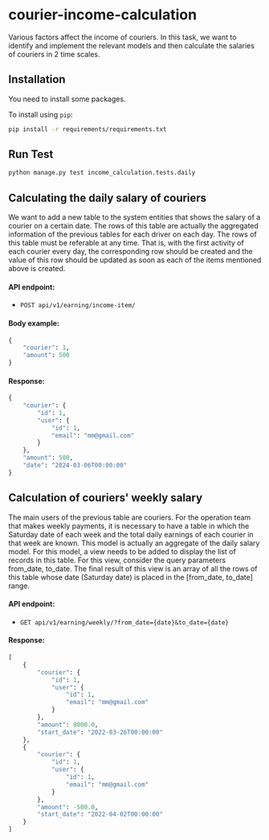 # courier-income-calculation
Various factors affect the income of couriers. In this task, we want to identify and implement the relevant models and then calculate the salaries of couriers in 2 time scales.

## Installation

You need to install some packages.

To install using ```pip```:

```bash
pip install -r requirements/requirements.txt
```

## Run Test
```bash
python manage.py test income_calculation.tests.daily
```

## Calculating the daily salary of couriers
We want to add a new table to the system entities that shows the salary of a courier on a certain date. The rows of this table are actually the aggregated information of the previous tables for each driver on each day. The rows of this table must be referable at any time. That is, with the first activity of each courier every day, the corresponding row should be created and the value of this row should be updated as soon as each of the items mentioned above is created.

#### API endpoint:
* ``POST api/v1/earning/income-item/``

#### Body example:
``` python
{
    "courier": 1,
    "amount": 500
}
```

#### Response:
``` python
{
    "courier": {
        "id": 1,
        "user": {
            "id": 1,
            "email": "mm@gmail.com"
        }
    },
    "amount": 500,
    "date": "2024-03-06T00:00:00"
}
```

## Calculation of couriers' weekly salary
The main users of the previous table are couriers. For the operation team that makes weekly payments, it is necessary to have a table in which the Saturday date of each week and the total daily earnings of each courier in that week are known. This model is actually an aggregate of the daily salary model.
For this model, a view needs to be added to display the list of records in this table. For this view, consider the query parameters from_date, to_date. The final result of this view is an array of all the rows of this table whose date (Saturday date) is placed in the [from_date, to_date] range.

#### API endpoint:
* ``GET api/v1/earning/weekly/?from_date={date}&to_date={date}``

#### Response:
``` python
[
    {
        "courier": {
            "id": 1,
            "user": {
                "id": 1,
                "email": "mm@gmail.com"
            }
        },
        "amount": 8000.0,
        "start_date": "2022-03-26T00:00:00"
    },
    {
        "courier": {
            "id": 1,
            "user": {
                "id": 1,
                "email": "mm@gmail.com"
            }
        },
        "amount": -500.0,
        "start_date": "2022-04-02T00:00:00"
    }
]
```